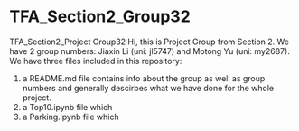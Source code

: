 # TFA_Section2_Group32
TFA_Section2_Project Group32
Hi, this is Project Group from Section 2. 
We have 2 group numbers: Jiaxin Li (uni: jl5747) and Motong Yu (uni: my2687). 
We have three files included in this repository:
  1. a README.md file contains info about the group as well as group numbers and generally descirbes what we have done for the whole project.
  2. a Top10.ipynb file which
  3. a Parking.ipynb file which
